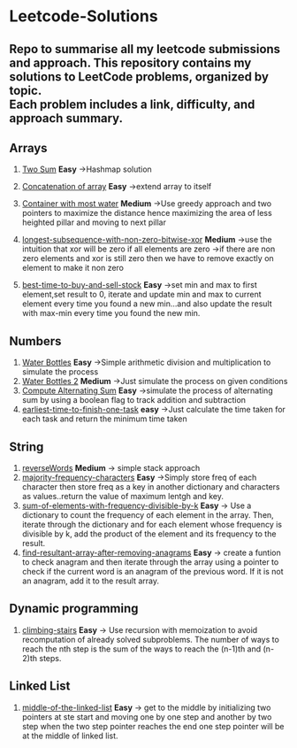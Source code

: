 # Leetcode-Solutions
Repo to summarise all my leetcode submissions and approach.
This repository contains my solutions to LeetCode problems, organized by topic.  
Each problem includes a **link**, **difficulty**, and **approach summary**.
---
## Arrays
1. [Two Sum](https://leetcode.com/problems/two-sum/)
**Easy**
->Hashmap solution

2. [Concatenation of array](https://leetcode.com/problems/concatenation-of-array/) 
**Easy** 
->extend array to itself

3. [Container with most water](https://leetcode.com/problems/container-with-most-water/)
**Medium**
->Use greedy approach and two pointers to maximize the distance hence maximizing the area of less heighted pillar and moving to next pillar
4. [longest-subsequence-with-non-zero-bitwise-xor](https://leetcode.com/problems/longest-subsequence-with-non-zero-bitwise-xor/)
**Medium**
->use the intuition that xor will be zero if all elements are zero
->if there are non zero elements and xor is still zero then we have to remove exactly on element to make it non zero
5. [best-time-to-buy-and-sell-stock](https://leetcode.com/problems/best-time-to-buy-and-sell-stock/)
**Easy**
->set min and max to first element,set result to 0, iterate and update min and max to current element every time you found a new min...and also update the result with max-min every time you found the new min.
## Numbers
1. [Water Bottles](https://leetcode.com/problems/water-bottles/)
**Easy**
->Simple arithmetic division and multiplication to simulate the process
2. [Water Bottles 2](https://leetcode.com/problems/water-bottles-ii/)
**Medium**
->Just simulate the process on given conditions
3. [Compute Alternating Sum](https://leetcode.com/contest/weekly-contest-470/problems/compute-alternating-sum)
**Easy**
->simulate the process of alternating sum by using a boolean flag to track addition and subtraction
4. [earliest-time-to-finish-one-task](https://leetcode.com/problems/earliest-time-to-finish-one-task/)
**easy**
->Just calculate the time taken for each task and return the minimum time taken
## String
1. [reverseWords](https://leetcode.com/problems/reverse-words-in-a-string/)
**Medium**
-> simple stack approach
2. [majority-frequency-characters](https://leetcode.com/problems/majority-frequency-characters/)
**Easy**
->Simply store freq of each character then store freq as a key in another dictionary and characters as values..return the value of maximum lentgh and key.
3. [sum-of-elements-with-frequency-divisible-by-k](https://leetcode.com/contest/weekly-contest-471/problems/sum-of-elements-with-frequency-divisible-by-k/)
 **Easy**
-> Use a dictionary to count the frequency of each element in the array.
  Then, iterate through the dictionary and for each element whose frequency is divisible by k,
 add the product of the element and its frequency to the result.
4. [find-resultant-array-after-removing-anagrams](https://leetcode.com/problems/find-resultant-array-after-removing-anagrams/)
**Easy**
-> create a funtion to check anagram and then iterate through the array
 using a pointer to check if the current word is an anagram of the previous word.
  If it is not an anagram, add it to the result array.

## Dynamic programming
1. [climbing-stairs](https://leetcode.com/problems/climbing-stairs/)
**Easy**
-> Use recursion with memoization to avoid recomputation of already solved subproblems. The number of ways to reach the nth step is the sum of the ways to reach the (n-1)th and (n-2)th steps.



## Linked List
1. [middle-of-the-linked-list](https://leetcode.com/problems/middle-of-the-linked-list/)
**Easy**
-> get to the middle by initializing two pointers at ste start and moving one by one step and another by two step when the two step pointer reaches the end one step pointer will be at the middle of linked list.
